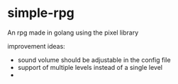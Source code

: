 # simple-rpg
An rpg made in golang using the pixel library

improvement ideas:
* sound volume should be adjustable in the config file
* support of multiple levels instead of a single level
* 